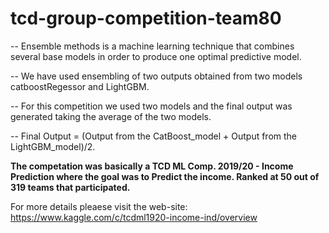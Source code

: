 # tcd-group-competition-team80

-- Ensemble methods is a machine learning technique that combines several base models in order to produce one optimal predictive model. 

-- We have used ensembling of two outputs obtained from two models catboostRegessor and LightGBM.

-- For this competition we used two models and the final output was generated taking the average of the two models. 

-- Final Output  = (Output from the CatBoost_model + Output from the LightGBM_model)/2. 

**The competation was basically a TCD ML Comp. 2019/20 - Income Prediction where the goal was to Predict the income.
Ranked at 50 out of 319 teams that participated.**

For more details pleaese visit the web-site: https://www.kaggle.com/c/tcdml1920-income-ind/overview

